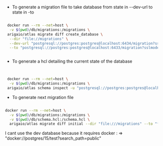 
- To generate a migration file to take database from state in --dev-url to state in -to
```bash

 docker run --rm --net=host \
  -v $(pwd)/db/migrations:/migrations \
 arigaio/atlas migrate diff create_database \
  --dir "file://migrations" \
  --dev-url "postgresql://postgres:postgres@localhost:6434/migration?sslmode=disable&search_path=public" \
  --to "postgresql://postgres:postgres@localhost:6433/migration?sslmode=disable&search_path=public"



```
- To generate a hcl detailing the current state of the database
```bash

 
 docker run --rm --net=host \
  -v $(pwd)/db/migrations:/migrations \
 arigaio/atlas schema inspect -u "postgresql://postgres:postgres@localhost:6433/migration?sslmode=disable&search_path=public"  > db/schema.hcl

```

- To generate next migration file
```bash

docker run --rm --net=host \
  -v $(pwd)/db/migrations:/migrations \
  -v $(pwd)/db/schema.hcl:/schema.hcl \
  arigaio/atlas migrate diff initial --dir "file:///migrations" --to "file:///schema.hcl" --dev-url "postgresql://postgres:postgres@localhost:6434/migration?sslmode=disable&search_path=public"

```
I cant use the dev database because it requires docker : => "docker://postgres/15/test?search_path=public"